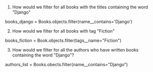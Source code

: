 1) How would we filter for all books with the titles containing the word "Django"

books_django = Books.objects.filter(name__contains='Django') 

2) How would we filter for all books with tag "Fiction"

books_fiction = Book.objects.filter(tags__name="Fiction")

3) How would we filter for all the authors who have written books containing the word "Django"? 

authors_list = Books.obects.filter(name__contains="Django")